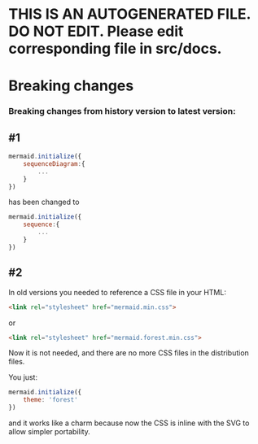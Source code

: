 # THIS IS AN AUTOGENERATED FILE. DO NOT EDIT. Please edit corresponding file in src/docs.
# Breaking changes

### Breaking changes from history version to latest version:

## #1

```javascript
mermaid.initialize({
    sequenceDiagram:{
        ...
    }
})
```

has been changed to

```javascript
mermaid.initialize({
    sequence:{
        ...
    }
})
```

## #2

In old versions you needed to reference a CSS file in your HTML:

```html
<link rel="stylesheet" href="mermaid.min.css">
```

or

```html
<link rel="stylesheet" href="mermaid.forest.min.css">
```

Now it is not needed, and there are no more CSS files in the distribution files.

You just:

```javascript
mermaid.initialize({
    theme: 'forest'
})
```

and it works like a charm because now the CSS is inline with the SVG to allow simpler portability.
